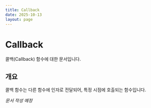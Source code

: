 ```yaml
---
title: Callback
date: 2025-10-13
layout: page
---
```

# Callback

콜백(Callback) 함수에 대한 문서입니다.

## 개요

콜백 함수는 다른 함수에 인자로 전달되어, 특정 시점에 호출되는 함수입니다.

*문서 작성 예정*

